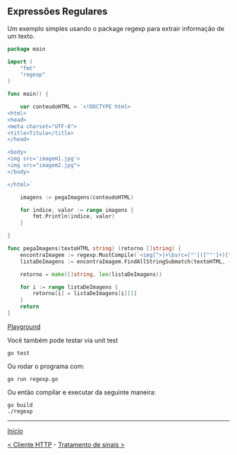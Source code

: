 ## Expressões Regulares

Um exemplo simples usando o package regexp para extrair informação de um texto.

```go
package main

import (
	"fmt"
	"regexp"
)

func main() {

	var conteudoHTML = `<!DOCTYPE html>
<html>
<head>
<meta charset="UTF-8">
<title>Titulo</title>
</head>

<body>
<img src='imagem1.jpg'>
<img src="imagem2.jpg">
</body>

</html>`

	imagens := pegaImagens(conteudoHTML)

	for indice, valor := range imagens {
		fmt.Println(indice, valor)
	}

}

func pegaImagens(textoHTML string) (retorno []string) {
	encontraImagem := regexp.MustCompile(`<img[^>]+\bsrc=["']([^"']+)["']`)
	listaDeImagens := encontraImagem.FindAllStringSubmatch(textoHTML, -1)

	retorno = make([]string, len(listaDeImagens))

	for i := range listaDeImagens {
		retorno[i] = listaDeImagens[i][1]
	}
	return
}
```
[Playground](https://play.golang.org/p/b9J9ffTKnT)

Você também pode testar via unit test

```
go test
```

Ou rodar o programa com:

```
go run regexp.go
```

Ou então compilar e executar da seguinte maneira:

```
go build
./regexp
```

---
[Inicio](../README.md)

[< Cliente HTTP](../http_get/) - [Tratamento de sinais >](../signals/)
